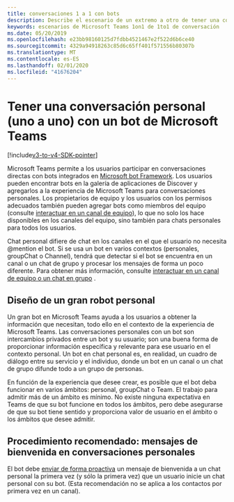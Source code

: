 ```yaml
---
title: conversaciones 1 a 1 con bots
description: Describe el escenario de un extremo a otro de tener una conversación de 1 en 1 con un bot en Microsoft Teams.
keywords: escenarios de Microsoft Teams 1on1 de 1to1 de conversación
ms.date: 05/20/2019
ms.openlocfilehash: e23bb98160125d7fdbb4521467e2f522d6b6ce40
ms.sourcegitcommit: 4329a94918263c85d6c65ff401f571556b80307b
ms.translationtype: MT
ms.contentlocale: es-ES
ms.lasthandoff: 02/01/2020
ms.locfileid: "41676204"
---
```

# <a name="have-a-personal-one-on-one-conversation-with-a-microsoft-teams-bot"></a>Tener una conversación personal (uno a uno) con un bot de Microsoft Teams

[!include[v3-to-v4-SDK-pointer](~/includes/v3-to-v4-pointer-bots.md)]

Microsoft Teams permite a los usuarios participar en conversaciones directas con bots integrados en [Microsoft bot Framework](/azure/bot-service/?view=azure-bot-service-3.0). Los usuarios pueden encontrar bots en la galería de aplicaciones de Discover y agregarlos a la experiencia de Microsoft Teams para conversaciones personales. Los propietarios de equipo y los usuarios con los permisos adecuados también pueden agregar bots como miembros del equipo (consulte [interactuar en un canal de equipo](~/resources/bot-v3/bot-conversations/bots-conv-channel.md)), lo que no solo los hace disponibles en los canales del equipo, sino también para chats personales para todos los usuarios.

Chat personal difiere de chat en los canales en el que el usuario no necesita @mention el bot. Si se usa un bot en varios contextos (personales, groupChat o Channel), tendrá que detectar si el bot se encuentra en un canal o un chat de grupo y procesar los mensajes de forma un poco diferente. Para obtener más información, consulte [interactuar en un canal de equipo o un chat en grupo](~/resources/bot-v3/bot-conversations/bots-conv-proactive.md) .

## <a name="designing-a-great-personal-bot"></a>Diseño de un gran robot personal

Un gran bot en Microsoft Teams ayuda a los usuarios a obtener la información que necesitan, todo ello en el contexto de la experiencia de Microsoft Teams. Las conversaciones personales con un bot son intercambios privados entre un bot y su usuario; son una buena forma de proporcionar información específica y relevante para ese usuario en el contexto personal. Un bot en chat personal es, en realidad, un cuadro de diálogo entre su servicio y el individuo, donde un bot en un canal o un chat de grupo difunde todo a un grupo de personas.

En función de la experiencia que desee crear, es posible que el bot deba funcionar en varios ámbitos: personal, groupChat o Team. El trabajo para admitir más de un ámbito es mínimo. No existe ninguna expectativa en Teams de que su bot funcione en todos los ámbitos, pero debe asegurarse de que su bot tiene sentido y proporciona valor de usuario en el ámbito o los ámbitos que desee admitir.

## <a name="best-practice-welcome-messages-in-personal-conversations"></a>Procedimiento recomendado: mensajes de bienvenida en conversaciones personales

El bot debe [enviar de forma proactiva](~/resources/bot-v3/bot-conversations/bots-conv-proactive.md) un mensaje de bienvenida a un chat personal la primera vez (y sólo la primera vez) que un usuario inicie un chat personal con su bot. (Esta recomendación no se aplica a los contactos por primera vez en un canal).
